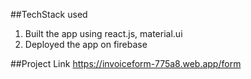 ##TechStack used
1. Built the app using react.js, material.ui
2. Deployed the app on firebase

##Project Link
https://invoiceform-775a8.web.app/form


